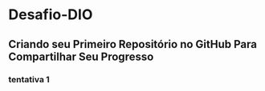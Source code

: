 # Desafio-DIO

## Criando seu Primeiro Repositório no GitHub Para Compartilhar Seu Progresso

### tentativa 1
